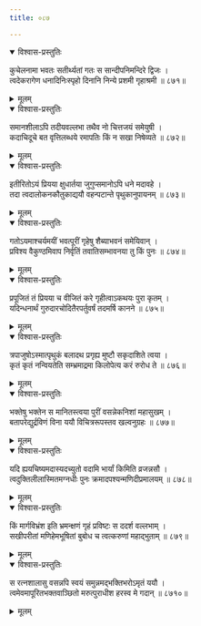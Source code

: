 ```yaml
---
title: ०८७

---
```

<div class="audioEmbed"  caption="सीतालक्ष्मी-वाचनम्" src="https://sanskritdocuments.org/sites/completenarayaneeyam/SoundFiles/087/087_01.mp3"></div>
<details open><summary>विश्वास-प्रस्तुतिः</summary>

कुचेलनामा भवतः सतीर्थ्यतां गतः स सान्दीपनिमन्दिरे द्विजः ।  
त्वदेकरागेण धनादिनिःस्पृहो दिनानि निन्ये प्रशमी गृहाश्रमी ॥ ८७१॥
</details>
<details><summary>मूलम्</summary>

कुचेलनामा भवतः सतीर्थ्यतां गतः स सान्दीपनिमन्दिरे द्विजः ।  
त्वदेकरागेण धनादिनिःस्पृहो दिनानि निन्ये प्रशमी गृहाश्रमी ॥ ८७१॥
</details>



<div class="audioEmbed"  caption="सीतालक्ष्मी-वाचनम्" src="https://sanskritdocuments.org/sites/completenarayaneeyam/SoundFiles/087/087_02.mp3"></div>
<details open><summary>विश्वास-प्रस्तुतिः</summary>

समानशीलाऽपि तदीयवल्लभा तथैव नो चित्तजयं समेयुषी ।  
कदाचिदूचे बत वृत्तिलब्धये रमापतिः किं न सखा निषेव्यते ॥ ८७२॥
</details>
<details><summary>मूलम्</summary>

समानशीलाऽपि तदीयवल्लभा तथैव नो चित्तजयं समेयुषी ।  
कदाचिदूचे बत वृत्तिलब्धये रमापतिः किं न सखा निषेव्यते ॥ ८७२॥
</details>



<div class="audioEmbed"  caption="सीतालक्ष्मी-वाचनम्" src="https://sanskritdocuments.org/sites/completenarayaneeyam/SoundFiles/087/087_03.mp3"></div>
<details open><summary>विश्वास-प्रस्तुतिः</summary>

इतीरितोऽयं प्रियया क्षुधार्तया जुगुप्समानोऽपि धने मदावहे ।  
तदा त्वदालोकनकौतुकाद्ययौ वहन्पटान्ते पृथुकानुपायनम् ॥ ८७३॥
</details>
<details><summary>मूलम्</summary>

इतीरितोऽयं प्रियया क्षुधार्तया जुगुप्समानोऽपि धने मदावहे ।  
तदा त्वदालोकनकौतुकाद्ययौ वहन्पटान्ते पृथुकानुपायनम् ॥ ८७३॥
</details>



<div class="audioEmbed"  caption="सीतालक्ष्मी-वाचनम्" src="https://sanskritdocuments.org/sites/completenarayaneeyam/SoundFiles/087/087_04.mp3"></div>
<details open><summary>विश्वास-प्रस्तुतिः</summary>

गतोऽयमाश्चर्यमयीं भवत्पूरीं गृहेषु शैब्याभवनं समेयिवान् ।  
प्रविश्य वैकुण्ठमिवाप निर्वृतिं तवातिसम्भावनया तु किं पुनः ॥ ८७४॥
</details>
<details><summary>मूलम्</summary>

गतोऽयमाश्चर्यमयीं भवत्पूरीं गृहेषु शैब्याभवनं समेयिवान् ।  
प्रविश्य वैकुण्ठमिवाप निर्वृतिं तवातिसम्भावनया तु किं पुनः ॥ ८७४॥
</details>



<div class="audioEmbed"  caption="सीतालक्ष्मी-वाचनम्" src="https://sanskritdocuments.org/sites/completenarayaneeyam/SoundFiles/087/087_05.mp3"></div>
<details open><summary>विश्वास-प्रस्तुतिः</summary>

प्रपूजितं तं प्रियया च वीजितं करे गृहीत्वाऽकथयः पुरा कृतम् ।  
यदिन्धनार्थं गुरुदारचोदितैरपर्तुवर्षं तदमर्षि कानने ॥ ८७५॥
</details>
<details><summary>मूलम्</summary>

प्रपूजितं तं प्रियया च वीजितं करे गृहीत्वाऽकथयः पुरा कृतम् ।  
यदिन्धनार्थं गुरुदारचोदितैरपर्तुवर्षं तदमर्षि कानने ॥ ८७५॥
</details>



<div class="audioEmbed"  caption="सीतालक्ष्मी-वाचनम्" src="https://sanskritdocuments.org/sites/completenarayaneeyam/SoundFiles/087/087_06.mp3"></div>
<details open><summary>विश्वास-प्रस्तुतिः</summary>

त्रपाजुषोऽस्मात्पृथुकं बलादथ प्रगृह्य मुष्टौ सकृदाशिते त्वया ।  
कृतं कृतं नन्वियतेति सम्भ्रमाद्रमा किलोपेत्य करं रुरोध ते ॥ ८७६॥
</details>
<details><summary>मूलम्</summary>

त्रपाजुषोऽस्मात्पृथुकं बलादथ प्रगृह्य मुष्टौ सकृदाशिते त्वया ।  
कृतं कृतं नन्वियतेति सम्भ्रमाद्रमा किलोपेत्य करं रुरोध ते ॥ ८७६॥
</details>



<div class="audioEmbed"  caption="सीतालक्ष्मी-वाचनम्" src="https://sanskritdocuments.org/sites/completenarayaneeyam/SoundFiles/087/087_07.mp3"></div>
<details open><summary>विश्वास-प्रस्तुतिः</summary>

भक्तेषु भक्तेन स मानितस्त्वया पुरीं वसन्नेकनिशां महासुखम् ।  
बतापरेद्युर्द्रविणं विना ययौ विचित्ररूपस्तव खल्वनुग्रहः ॥ ८७७॥
</details>
<details><summary>मूलम्</summary>

भक्तेषु भक्तेन स मानितस्त्वया पुरीं वसन्नेकनिशां महासुखम् ।  
बतापरेद्युर्द्रविणं विना ययौ विचित्ररूपस्तव खल्वनुग्रहः ॥ ८७७॥
</details>



<div class="audioEmbed"  caption="सीतालक्ष्मी-वाचनम्" src="https://sanskritdocuments.org/sites/completenarayaneeyam/SoundFiles/087/087_08.mp3"></div>
<details open><summary>विश्वास-प्रस्तुतिः</summary>

यदि ह्ययचिष्यमदास्यदच्युतो वदामि भार्यां किमिति व्रजन्नसौ ।  
त्वदुक्तिलीलास्मितमग्नधीः पुनः क्रमादपश्यन्मणिदीप्रमालयम् ॥ ८७८॥
</details>
<details><summary>मूलम्</summary>

यदि ह्ययचिष्यमदास्यदच्युतो वदामि भार्यां किमिति व्रजन्नसौ ।  
त्वदुक्तिलीलास्मितमग्नधीः पुनः क्रमादपश्यन्मणिदीप्रमालयम् ॥ ८७८॥
</details>



<div class="audioEmbed"  caption="सीतालक्ष्मी-वाचनम्" src="https://sanskritdocuments.org/sites/completenarayaneeyam/SoundFiles/087/087_09.mp3"></div>
<details open><summary>विश्वास-प्रस्तुतिः</summary>

किं मार्गविभ्रंश इति भ्रमन्क्षणं गृहं प्रविष्टः स ददर्श वल्लभाम् ।  
सखीपरीतां मणिहेमभूषितां बुबोध च त्वत्करुणां महाद्भुताम् ॥ ८७९॥
</details>
<details><summary>मूलम्</summary>

किं मार्गविभ्रंश इति भ्रमन्क्षणं गृहं प्रविष्टः स ददर्श वल्लभाम् ।  
सखीपरीतां मणिहेमभूषितां बुबोध च त्वत्करुणां महाद्भुताम् ॥ ८७९॥
</details>



<div class="audioEmbed"  caption="सीतालक्ष्मी-वाचनम्" src="https://sanskritdocuments.org/sites/completenarayaneeyam/SoundFiles/087/087_10.mp3"></div>
<details open><summary>विश्वास-प्रस्तुतिः</summary>

स रत्नशालासु वसन्नपि स्वयं समुन्नमद्भक्तिभरोऽमृतं ययौ ।  
त्वमेवमापूरितभक्तवाञ्छितो मरुत्पुराधीश हरस्व मे गदान् ॥ ८७१०॥
</details>
<details><summary>मूलम्</summary>

स रत्नशालासु वसन्नपि स्वयं समुन्नमद्भक्तिभरोऽमृतं ययौ ।  
त्वमेवमापूरितभक्तवाञ्छितो मरुत्पुराधीश हरस्व मे गदान् ॥ ८७१०॥
</details>

